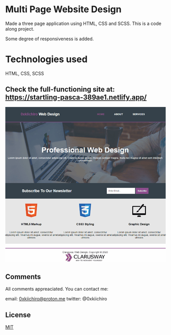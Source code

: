 # Multi Page Website Design

Made a three page application using HTML, CSS and SCSS. This is a code along project.

Some degree of responsiveness is added.

# Technologies used

HTML, CSS, SCSS

## Check the full-functioning site at: https://startling-pasca-389ae1.netlify.app/

![](https://github.com/0xkiichiro/website-page-design-master/blob/master/Animation.gif)

## Comments

All comments appreaciated. You can contact me:

email: 0xkiichiro@proton.me
twitter: @0xkiichiro

## License

[MIT](https://choosealicense.com/licenses/mit/)
